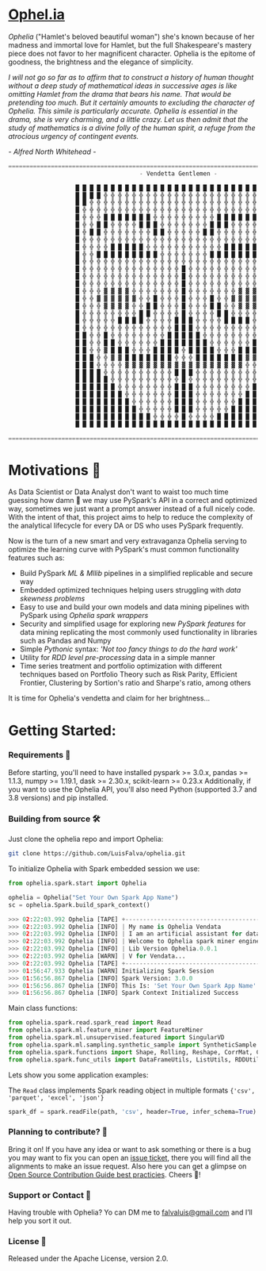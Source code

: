 # [Ophel.ia](https://luisfalva.github.io/ophelia/)

*Ophelia* ("Hamlet's beloved beautiful woman") she's known because of her madness and immortal love for Hamlet, but the full Shakespeare's mastery piece does not favor to her magnificent character.
Ophelia is the epitome of goodness, the brightness and the elegance of simplicity.

*I will not go so far as to affirm that to construct a history of human thought without a deep study of mathematical ideas in successive ages is like omitting Hamlet from the drama that bears his name.
That would be pretending too much. But it certainly amounts to excluding the character of Ophelia. This simile is particularly accurate. Ophelia is essential in the drama, she is very charming, and a little crazy.
Let us then admit that the study of mathematics is a divine folly of the human spirit, a refuge from the atrocious urgency of contingent events.*

*- Alfred North Whitehead -*

```python
===================================================================================================
                                     - Vendetta Gentlemen -                                        

                   █ █ █ █ █ █ █ █ █ █ █ █ █ █ █ █ █ █ █ █ █ █ █ █ █ █ █ █ █ █ █
                   █ █ █ █ ╬ ╬ ╬ ╬ ╬ ╬ ╬ ╬ ╬ ╬ ╬ ╬ ╬ ╬ ╬ ╬ ╬ ╬ ╬ ╬ ╬ ╬ ╬ █ █ █ █
                   █ █ ╬ ╬ ╬ ╬ ╬ ╬ ╬ ╬ ╬ ╬ ╬ ╬ ╬ ╬ ╬ ╬ ╬ ╬ ╬ ╬ ╬ ╬ ╬ ╬ ╬ ╬ ╬ █ █
                   █ ╬ ╬ ╬ ╬ ╬ ╬ ╬ ╬ ╬ ╬ ╬ ╬ ╬ ╬ ╬ ╬ ╬ ╬ ╬ ╬ ╬ ╬ ╬ ╬ ╬ ╬ ╬ ╬ ╬ █
                   █ ╬ ╬ ╬ █ █ █ █ █ █ █ ╬ ╬ ╬ ╬ ╬ ╬ ╬ ╬ ╬ █ █ █ █ █ █ █ ╬ ╬ ╬ █
                   █ ╬ ╬ █ █ ╬ ╬ ╬ ╬ █ █ █ ╬ ╬ ╬ ╬ ╬ ╬ ╬ █ █ █ ╬ ╬ ╬ ╬ █ █ ╬ ╬ █
                   █ ╬ █ █ ╬ ╬ ╬ ╬ ╬ ╬ ╬ █ █ ╬ ╬ ╬ ╬ ╬ █ █ ╬ ╬ ╬ ╬ ╬ ╬ ╬ █ █ ╬ █
                   █ ╬ ╬ ╬ ╬ ╬ ╬ ╬ ╬ ╬ ╬ ╬ ╬ ╬ ╬ ╬ ╬ ╬ ╬ ╬ ╬ ╬ ╬ ╬ ╬ ╬ ╬ ╬ ╬ ╬ █
                   █ ╬ ╬ ╬ ╬ █ █ █ █ █ ╬ ╬ ╬ ╬ ╬ ╬ ╬ ╬ ╬ ╬ ╬ █ █ █ █ █ ╬ ╬ ╬ ╬ █
                   █ ╬ ╬ █ █ █ █ █ █ █ █ █ ╬ ╬ ╬ ╬ ╬ ╬ ╬ █ █ █ █ █ █ █ █ █ ╬ ╬ █
                   █ ╬ ╬ ╬ ╬ ╬ ╬ ╬ ╬ ╬ ╬ ╬ ╬ ╬ ╬ ╬ ╬ ╬ ╬ ╬ ╬ ╬ ╬ ╬ ╬ ╬ ╬ ╬ ╬ ╬ █
                   █ ╬ ╬ ╬ ╬ ╬ ╬ ╬ ╬ ╬ ╬ ╬ ╬ ╬ ╬ █ ╬ ╬ ╬ ╬ ╬ ╬ ╬ ╬ ╬ ╬ ╬ ╬ ╬ ╬ █
                   █ ╬ ╬ ╬ ╬ ╬ ╬ ╬ ╬ ╬ ╬ ╬ ╬ ╬ ╬ █ ╬ ╬ ╬ ╬ ╬ ╬ ╬ ╬ ╬ ╬ ╬ ╬ ╬ ╬ █
                   █ ╬ ╬ ╬ ╬ ╬ ╬ ╬ ╬ ╬ ╬ ╬ ╬ ╬ ╬ █ ╬ ╬ ╬ ╬ ╬ ╬ ╬ ╬ ╬ ╬ ╬ ╬ ╬ ╬ █
                   █ ╬ ╬ ╬ ▓ ▓ ▓ ▓ ╬ ╬ ╬ ╬ ╬ ╬ ╬ █ ╬ ╬ ╬ ╬ ╬ ╬ ╬ ▓ ▓ ▓ ▓ ╬ ╬ ╬ █
                   █ ╬ ╬ ▓ ▓ ▓ ▓ ▓ ▓ ╬ ╬ █ ╬ ╬ ╬ █ ╬ ╬ ╬ █ ╬ ╬ ▓ ▓ ▓ ▓ ▓ ▓ ╬ ╬ █
                   █ ╬ ╬ ╬ ▓ ▓ ▓ ▓ ╬ ╬ █ █ ╬ ╬ ╬ █ ╬ ╬ ╬ █ █ ╬ ╬ ▓ ▓ ▓ ▓ ╬ ╬ ╬ █
                   █ ╬ ╬ ╬ ╬ ╬ ╬ ╬ ╬ █ █ ╬ ╬ ╬ ╬ █ ╬ ╬ ╬ ╬ █ █ ╬ ╬ ╬ ╬ ╬ ╬ ╬ ╬ █
                   █ ╬ ╬ ╬ ╬ ╬ █ █ █ █ ╬ ╬ ╬ ╬ █ █ █ ╬ ╬ ╬ ╬ █ █ █ █ ╬ ╬ ╬ ╬ ╬ █
                   █ ╬ ╬ ╬ ╬ ╬ ╬ ╬ ╬ ╬ ╬ ╬ ╬ ╬ █ █ █ ╬ ╬ ╬ ╬ ╬ ╬ ╬ ╬ ╬ ╬ ╬ ╬ ╬ █
                   █ █ ╬ ╬ █ ╬ ╬ ╬ ╬ ╬ ╬ ╬ ╬ █ █ █ █ █ ╬ ╬ ╬ ╬ ╬ ╬ ╬ ╬ █ ╬ ╬ █ █
                   █ █ ╬ ╬ █ █ ╬ ╬ ╬ ╬ ╬ ╬ █ █ █ █ █ █ █ ╬ ╬ ╬ ╬ ╬ ╬ █ █ ╬ ╬ █ █
                   █ █ ╬ ╬ ▓ █ █ █ ╬ ╬ ╬ █ █ █ █ ╬ █ █ █ █ ╬ ╬ ╬ █ █ █ ▓ ╬ ╬ █ █
                   █ █ █ ╬ ╬ ▓ ▓ █ █ █ █ █ █ █ ╬ ╬ ╬ █ █ █ █ █ █ █ ▓ ▓ ╬ ╬ █ █ █
                   █ █ █ ╬ ╬ ╬ ╬ ▓ ▓ ▓ ▓ ▓ ▓ ▓ ▓ ▓ ▓ ▓ ▓ ▓ ▓ ▓ ▓ ▓ ╬ ╬ ╬ ╬ █ █ █
                   █ █ █ █ ╬ ╬ ╬ ╬ ╬ ╬ ╬ ╬ ╬ ╬ █ █ █ ╬ ╬ ╬ ╬ ╬ ╬ ╬ ╬ ╬ ╬ █ █ █ █
                   █ █ █ █ █ ╬ ╬ ╬ ╬ ╬ ╬ ╬ ╬ ╬ ╬ █ ╬ ╬ ╬ ╬ ╬ ╬ ╬ ╬ ╬ ╬ █ █ █ █ █
                   █ █ █ █ █ █ ╬ ╬ ╬ ╬ ╬ ╬ ╬ ╬ █ █ █ ╬ ╬ ╬ ╬ ╬ ╬ ╬ ╬ █ █ █ █ █ █
                   █ █ █ █ █ █ █ ╬ ╬ ╬ ╬ ╬ ╬ ╬ █ █ █ ╬ ╬ ╬ ╬ ╬ ╬ ╬ █ █ █ █ █ █ █
                   █ █ █ █ █ █ █ █ ╬ ╬ ╬ ╬ ╬ ╬ █ █ █ ╬ ╬ ╬ ╬ ╬ ╬ █ █ █ █ █ █ █ █
                   █ █ █ █ █ █ █ █ █ ╬ ╬ ╬ ╬ ╬ █ █ █ ╬ ╬ ╬ ╬ ╬ █ █ █ █ █ █ █ █ █
                   █ █ █ █ █ █ █ █ █ █ █ ╬ ╬ ╬ ╬ █ ╬ ╬ ╬ ╬ █ █ █ █ █ █ █ █ █ █ █
                   █ █ █ █ █ █ █ █ █ █ █ █ █ █ █ █ █ █ █ █ █ █ █ █ █ █ █ █ █ █ █

===================================================================================================
```

# Motivations 🚀

As Data Scientist or Data Analyst don't want to waist too much time guessing how damn 😬 we may use PySpark's API in a correct and optimized way, sometimes we just want a prompt answer instead of a full nicely code. With the intent of that, this project
aims to help to reduce the complexity of the analytical lifecycle for every DA or DS who uses PySpark frequently.

Now is the turn of a new smart and very extravaganza Ophelia serving to optimize the learning curve with PySpark's must common functionality features such as:
- Build PySpark *ML & Mllib* pipelines in a simplified replicable and secure way
- Embedded optimized techniques helping users struggling with *data skewness problems*
- Easy to use and build your own models and data mining pipelines with PySpark using *Ophelia spark wrappers*
- Security and simplified usage for exploring new *PySpark features* for data mining replicating the most commonly used functionality in libraries such as Pandas and Numpy
- Simple *Pythonic* syntax: *'Not too fancy things to do the hard work'*
- Utility for *RDD level pre-processing* data in a simple manner
- Time series treatment and portfolio optimization with different techniques based on Portfolio Theory such as Risk Parity, Efficient Frontier, Clustering by Sortion's ratio and Sharpe's ratio, among others

It is time for Ophelia's vendetta and claim for her brightness...

# Getting Started:


### Requirements 📜

Before starting, you'll need to have installed pyspark >= 3.0.x, pandas >= 1.1.3, numpy >= 1.19.1, dask >= 2.30.x, scikit-learn >= 0.23.x 
Additionally, if you want to use the Ophelia API, you'll also need Python (supported 3.7 and 3.8 versions) and pip installed.

### Building from source 🛠️

Just clone the ophelia repo and import Ophelia:

```sh   
git clone https://github.com/LuisFalva/ophelia.git
```

To initialize Ophelia with Spark embedded session we use:
    
```python
from ophelia.spark.start import Ophelia

ophelia = Ophelia("Set Your Own Spark App Name")
sc = ophelia.Spark.build_spark_context()

>>> 02:22:03.992 Ophelia [TAPE] +---------------------------------------------------------------------+
>>> 02:22:03.992 Ophelia [INFO] | My name is Ophelia Vendata                                          |
>>> 02:22:03.992 Ophelia [INFO] | I am an artificial assistant for data mining & ML engine with spark |
>>> 02:22:03.992 Ophelia [INFO] | Welcome to Ophelia spark miner engine                               |
>>> 02:22:03.992 Ophelia [INFO] | Lib Version Ophelia.0.0.1                                           |
>>> 02:22:03.992 Ophelia [WARN] | V for Vendata...                                                    |
>>> 02:22:03.992 Ophelia [TAPE] +---------------------------------------------------------------------+
>>> 01:56:47.933 Ophelia [WARN] Initializing Spark Session
>>> 01:56:56.867 Ophelia [INFO] Spark Version: 3.0.0
>>> 01:56:56.867 Ophelia [INFO] This Is: 'Set Your Own Spark App Name' App
>>> 01:56:56.867 Ophelia [INFO] Spark Context Initialized Success
```
    
Main class functions:

```python
from ophelia.spark.read.spark_read import Read
from ophelia.spark.ml.feature_miner import FeatureMiner
from ophelia.spark.ml.unsupervised.featured import SingularVD
from ophelia.spark.ml.sampling.synthetic_sample import SyntheticSample
from ophelia.spark.functions import Shape, Rolling, Reshape, CorrMat, CrossTabular, PctChange, Selects, DynamicSampling
from ophelia.spark.func_utils import DataFrameUtils, ListUtils, RDDUtils
```

Lets show you some application examples:

The `Read` class implements Spark reading object in multiple formats `{'csv', 'parquet', 'excel', 'json'}`

```python
spark_df = spark.readFile(path, 'csv', header=True, infer_schema=True)
```
    
### Planning to contribute? 🤔

Bring it on! If you have any idea or want to ask something or there is a bug you may want to fix you can open an [issue ticket](https://github.com/LuisFalva/ophelia/issues), there you will find all the alignments to make an issue request. Also here you can get a glimpse on [Open Source Contribution Guide best practicies](https://opensource.guide/).
Cheers 🍻!

### Support or Contact 📠

Having trouble with Ophelia? Yo can DM me to falvaluis@gmail.com and I’ll help you sort it out.

### License 📃

Released under the Apache License, version 2.0.